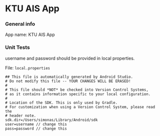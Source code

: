 # KTU AIS App

### General info
App name: KTU AIS App

### Unit Tests
username and password should be provided in local properties.

File: ```local.properties```

```
## This file is automatically generated by Android Studio.
# Do not modify this file -- YOUR CHANGES WILL BE ERASED!
#
# This file should *NOT* be checked into Version Control Systems,
# as it contains information specific to your local configuration.
#
# Location of the SDK. This is only used by Gradle.
# For customization when using a Version Control System, please read the
# header note.
sdk.dir=/Users/simonas/Library/Android/sdk
user=username // change this
pass=password // change this
```
